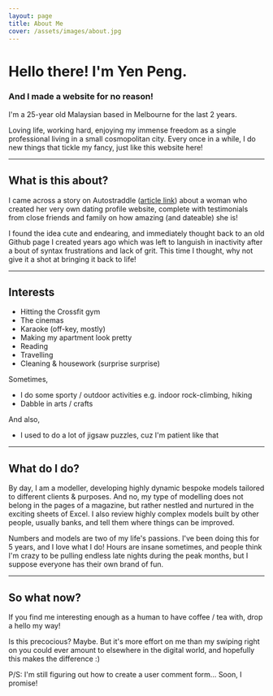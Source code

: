 ```yaml
---
layout: page
title: About Me
cover: /assets/images/about.jpg
---
```


# Hello there! I'm Yen Peng. 


### And I made a website for no reason!


I'm a 25-year old Malaysian based in Melbourne for the last 2 years.

Loving life, working hard, enjoying my immense freedom as a single professional living in a small cosmopolitan city. Every once in a while, I do new things that tickle my fancy, just like this website here!


----------


## What is this about?

I came across a story on Autostraddle ([article link](https://www.autostraddle.com/this-lesbian-made-her-own-dating-website-and-it-will-blow-you-away-378346/)) about a woman who created her very own dating profile website, complete with testimonials from close friends and family on how amazing (and dateable) she is!


I found the idea cute and endearing, and immediately thought back to an old Github page I created years ago which was left to languish in inactivity after a bout of syntax frustrations and lack of grit. This time I thought, why not give it a shot at bringing it back to life!


----------


## Interests
* Hitting the Crossfit gym 
* The cinemas
* Karaoke (off-key, mostly)
* Making my apartment look pretty
* Reading
* Travelling 
* Cleaning & housework (surprise surprise)

Sometimes,
* I do some sporty / outdoor activities e.g. indoor rock-climbing, hiking
* Dabble in arts / crafts 

And also,
* I used to do a lot of jigsaw puzzles, cuz I'm patient like that


----------


## What do I do?

By day, I am a modeller, developing highly dynamic bespoke models tailored to different clients & purposes. And no, my type of modelling does not belong in the pages of a magazine, but rather nestled and nurtured in the exciting sheets of Excel. I also review highly complex models built by other people, usually banks, and tell them where things can be improved.


Numbers and models are two of my life's passions. I've been doing this for 5 years, and I love what I do! Hours are insane sometimes, and people think I'm crazy to be pulling endless late nights during the peak months, but I suppose everyone has their own brand of fun.


----------


## So what now?


If you find me interesting enough as a human to have coffee / tea with, drop a hello my way! 

Is this precocious? Maybe. But it's more effort on me than my swiping right on you could ever amount to elsewhere in the digital world, and hopefully this makes the difference :)


<div class="message">
  P/S: I'm still figuring out how to create a user comment form... Soon, I promise!
</div>



